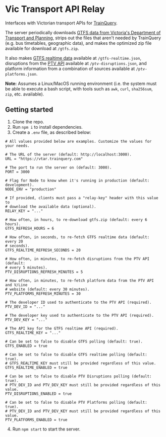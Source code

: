 # Vic Transport API Relay

Interfaces with Victorian transport APIs for [TrainQuery](https://github.com/dan-schel/trainquery).

The server periodically downloads [GTFS data from Victoria's Department of Transport and Planning](https://discover.data.vic.gov.au/dataset/timetable-and-geographic-information-gtfs), strips out the files that aren't needed by TrainQuery (e.g. bus timetables, geographic data), and makes the optimized zip file available for download at `/gtfs.zip`.

It also makes [GTFS realtime data](https://discover.data.vic.gov.au/dataset/gtfsr-metro-trains-vehicle-positions) available at `/gtfs-realtime.json`, disruptions from the [PTV API](https://www.ptv.vic.gov.au/footer/data-and-reporting/datasets/ptv-timetable-api/) available at `/ptv-disruptions.json`, and platform information from a combination of sources available at `/ptv-platforms.json`.

**Note:** Assumes a Linux/MacOS running environment (i.e. the system must be able to execute a bash script, with tools such as `awk`, `curl`, `sha256sum`, `zip`, etc. available).

## Getting started

1. Clone the repo.
2. Run `npm i` to install dependencies.
3. Create a `.env` file, as described below:

```dotenv
# All values provided below are examples. Customize the values for your needs.

# The URL of the server (default: http://localhost:3000).
URL = "https://vtar.trainquery.com"

# The port to run the server on (default: 3000).
PORT = 3000

# Flag for Node to know when it's running in production (default: development).
NODE_ENV = "production"

# If provided, clients must pass a "relay-key" header with this value to
# download the available data (optional).
RELAY_KEY = "..."

# How often, in hours, to re-download gtfs.zip (default: every 6 hours).
GTFS_REFRESH_HOURS = 6

# How often, in seconds, to re-fetch GTFS realtime data (default: every 20
# seconds).
GTFS_REALTIME_REFRESH_SECONDS = 20

# How often, in minutes, to re-fetch disruptions from the PTV API (default:
# every 5 minutes).
PTV_DISRUPTIONS_REFRESH_MINUTES = 5

# How often, in minutes, to re-fetch platform data from the PTV API and V/Line
# website (default: every 30 minutes).
PTV_PLATFORMS_REFRESH_MINUTES = 30

# The developer ID used to authenticate to the PTV API (required).
PTV_DEV_ID = "..."

# The developer key used to authenticate to the PTV API (required).
PTV_DEV_KEY = "..."

# The API key for the GTFS realtime API (required).
GTFS_REALTIME_KEY = "..."

# Can be set to false to disable GTFS polling (default: true).
GTFS_ENABLED = true

# Can be set to false to disable GTFS realtime polling (default: true).
# GTFS_REALTIME_KEY must still be provided regardless of this value.
GTFS_REALTIME_ENABLED = true

# Can be set to false to disable PTV Disruptions polling (default: true).
# PTV_DEV_ID and PTV_DEV_KEY must still be provided regardless of this value.
PTV_DISRUPTIONS_ENABLED = true

# Can be set to false to disable PTV Platforms polling (default: true).
# PTV_DEV_ID and PTV_DEV_KEY must still be provided regardless of this value.
PTV_PLATFORMS_ENABLED = true
```

4. Run `npm start` to start the server.
